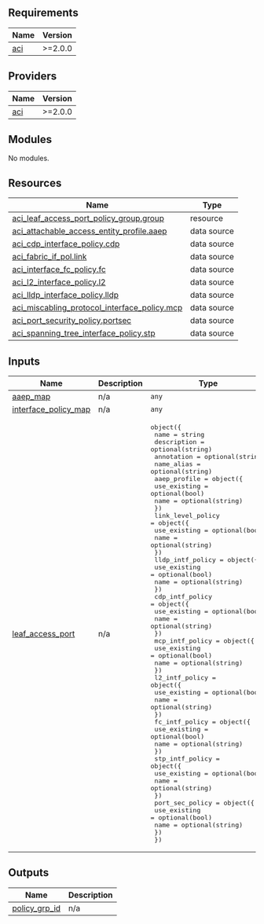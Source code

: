 <!-- BEGIN_TF_DOCS -->
## Requirements

| Name | Version |
|------|---------|
| <a name="requirement_aci"></a> [aci](#requirement\_aci) | >=2.0.0 |

## Providers

| Name | Version |
|------|---------|
| <a name="provider_aci"></a> [aci](#provider\_aci) | >=2.0.0 |

## Modules

No modules.

## Resources

| Name | Type |
|------|------|
| [aci_leaf_access_port_policy_group.group](https://registry.terraform.io/providers/CiscoDevNet/aci/latest/docs/resources/leaf_access_port_policy_group) | resource |
| [aci_attachable_access_entity_profile.aaep](https://registry.terraform.io/providers/CiscoDevNet/aci/latest/docs/data-sources/attachable_access_entity_profile) | data source |
| [aci_cdp_interface_policy.cdp](https://registry.terraform.io/providers/CiscoDevNet/aci/latest/docs/data-sources/cdp_interface_policy) | data source |
| [aci_fabric_if_pol.link](https://registry.terraform.io/providers/CiscoDevNet/aci/latest/docs/data-sources/fabric_if_pol) | data source |
| [aci_interface_fc_policy.fc](https://registry.terraform.io/providers/CiscoDevNet/aci/latest/docs/data-sources/interface_fc_policy) | data source |
| [aci_l2_interface_policy.l2](https://registry.terraform.io/providers/CiscoDevNet/aci/latest/docs/data-sources/l2_interface_policy) | data source |
| [aci_lldp_interface_policy.lldp](https://registry.terraform.io/providers/CiscoDevNet/aci/latest/docs/data-sources/lldp_interface_policy) | data source |
| [aci_miscabling_protocol_interface_policy.mcp](https://registry.terraform.io/providers/CiscoDevNet/aci/latest/docs/data-sources/miscabling_protocol_interface_policy) | data source |
| [aci_port_security_policy.portsec](https://registry.terraform.io/providers/CiscoDevNet/aci/latest/docs/data-sources/port_security_policy) | data source |
| [aci_spanning_tree_interface_policy.stp](https://registry.terraform.io/providers/CiscoDevNet/aci/latest/docs/data-sources/spanning_tree_interface_policy) | data source |

## Inputs

| Name | Description | Type | Default | Required |
|------|-------------|------|---------|:--------:|
| <a name="input_aaep_map"></a> [aaep\_map](#input\_aaep\_map) | n/a | `any` | n/a | yes |
| <a name="input_interface_policy_map"></a> [interface\_policy\_map](#input\_interface\_policy\_map) | n/a | `any` | n/a | yes |
| <a name="input_leaf_access_port"></a> [leaf\_access\_port](#input\_leaf\_access\_port) | n/a | <pre>object({<br>    name                    = string<br>    description             = optional(string)<br>    annotation              = optional(string)<br>    name_alias              = optional(string)<br>    aaep_profile = object({<br>      use_existing  = optional(bool)<br>      name          = optional(string)<br>    })<br>    link_level_policy = object({<br>      use_existing  = optional(bool)<br>      name          = optional(string)<br>    })<br>    lldp_intf_policy = object({<br>      use_existing  = optional(bool)<br>      name          = optional(string)<br>    })<br>    cdp_intf_policy = object({<br>      use_existing  = optional(bool)<br>      name          = optional(string)<br>    })<br>    mcp_intf_policy = object({<br>      use_existing  = optional(bool)<br>      name          = optional(string)<br>    })<br>    l2_intf_policy = object({<br>      use_existing  = optional(bool)<br>      name          = optional(string)<br>    })<br>    fc_intf_policy = object({<br>      use_existing  = optional(bool)<br>      name          = optional(string)<br>    })<br>    stp_intf_policy = object({<br>      use_existing  = optional(bool)<br>      name          = optional(string)<br>    })<br>    port_sec_policy = object({<br>      use_existing  = optional(bool)<br>      name          = optional(string)<br>    })<br>  })</pre> | n/a | yes |

## Outputs

| Name | Description |
|------|-------------|
| <a name="output_policy_grp_id"></a> [policy\_grp\_id](#output\_policy\_grp\_id) | n/a |
<!-- END_TF_DOCS -->